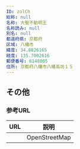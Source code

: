 ```yaml
---
ID: zolCh
総称: null
名称: 大聖不動明王
名称読み: null
別名: null
都道府県: 京都府
区域: 八幡市
緯度: 34.8826165
経度: 135.7002616
郵便番号: 6148005
住所: 京都府八幡市八幡高坊１５
---
```


## その他

### 参考URL

| URL | 説明          |
| --- | ------------- |
|     | OpenStreetMap |
